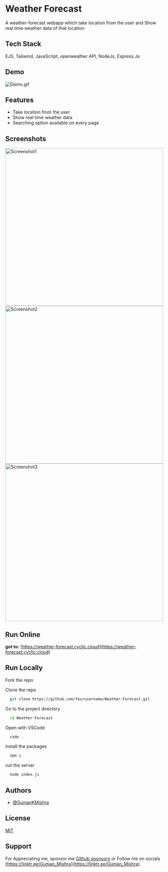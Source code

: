 
# Weather Forecast

A weather-forecast webapp which take location from the user and Show real time weather data of that location

## Tech Stack

EJS, Tailwind, JavaScript, openweather API, NodeJs, Express.Js

## Demo

![Demo.gif](./public/images/weather-forecast.gif)

## Features

- Take location from the user
- Show real time weather data
- Searching option available on every page

## Screenshots

<img src="https://i.imgur.com/hLZSmjL.png" alt="Screenshot1" width="500"/>
<img src="https://i.imgur.com/8Cpk1Nv.png" alt="Screenshot2" width="500"/>
<img src="https://i.imgur.com/ntO9EwT.png" alt="Screenshot3" width="500"/>

## Run Online

 **got to:** [https://weather-forecast.cyclic.cloud](https://weather-forecast.cyclic.cloud) 

## Run Locally

Fork the repo

Clone the repo

```bash
  git clone https://github.com/Yourusername/Weather-Forecast.git
```

Go to the project directory

```bash
  cd Weather-Forecast
```

Open with VSCode

```bash
  code .
```

install the packages

```bash
  npm i
```

run the server

```bash
  node index.js
```


## Authors

- [@GunjanKMishra](https://github.com/GunjanKMishra)

## License

[MIT](https://choosealicense.com/licenses/mit/)

## Support

For Appreciating me, sponsor me [Github sponsors](https://github.com/sponsors/GunjanKMishra) or Follow me on socials [https://linktr.ee/Gunjan_Mishra](https://linktr.ee/Gunjan_Mishra).